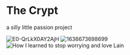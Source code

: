 # The Crypt

a silly little passion project

![E0-QrLkX0AY2AjH](https://user-images.githubusercontent.com/93451254/141938689-ae3e6db1-6d8b-4d46-88a5-a12ca1142494.jpg)
![1636673698699](https://user-images.githubusercontent.com/93451254/141938778-cfbd5469-6920-43ac-9826-aa5cd1301ed6.gif)
![How I learned to stop worrying and love Lain](https://user-images.githubusercontent.com/93451254/141938834-ca92200e-b7f6-4870-8349-402a3ff58407.jpg)
